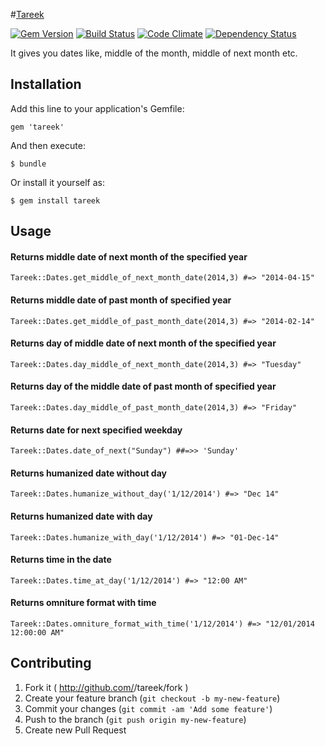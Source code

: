 #[Tareek](http://documentup.com/gemathon-warriors/tareek) 

[![Gem Version](https://badge.fury.io/rb/tareek.png)](http://badge.fury.io/rb/tareek)
[![Build Status](https://travis-ci.org/gemathon-warriors/tareek.png?branch=master)](https://travis-ci.org/gemathon-warriors/tareek)
[![Code Climate](https://codeclimate.com/github/gemathon-warriors/tareek.png)](https://codeclimate.com/github/gemathon-warriors/tareek)
[![Dependency Status](https://gemnasium.com/gemathon-warriors/tareek.png)](https://gemnasium.com/gemathon-warriors/tareek)

It gives you dates like, middle of the month, middle of next month etc.

## Installation

Add this line to your application's Gemfile:

    gem 'tareek'

And then execute:

    $ bundle

Or install it yourself as:

    $ gem install tareek

## Usage

#### Returns middle date of next month of the specified year
	Tareek::Dates.get_middle_of_next_month_date(2014,3) #=> "2014-04-15"
  

#### Returns middle date of past month of specified year
	Tareek::Dates.get_middle_of_past_month_date(2014,3) #=> "2014-02-14"
  

#### Returns day of middle date of next month of the specified year
	Tareek::Dates.day_middle_of_next_month_date(2014,3) #=> "Tuesday"
  

#### Returns day of the middle date of past month of specified year
	Tareek::Dates.day_middle_of_past_month_date(2014,3) #=> "Friday"
  

#### Returns date for next specified weekday
	Tareek::Dates.date_of_next("Sunday") ##=>> 'Sunday'
  

#### Returns humanized date without day
	Tareek::Dates.humanize_without_day('1/12/2014') #=> "Dec 14"
  

#### Returns humanized date with day
	Tareek::Dates.humanize_with_day('1/12/2014') #=> "01-Dec-14"
  

#### Returns time in the date
	Tareek::Dates.time_at_day('1/12/2014') #=> "12:00 AM"
  

#### Returns omniture format with time
	Tareek::Dates.omniture_format_with_time('1/12/2014') #=> "12/01/2014 12:00:00 AM"
  

## Contributing

1. Fork it ( http://github.com/<my-github-username>/tareek/fork )
2. Create your feature branch (`git checkout -b my-new-feature`)
3. Commit your changes (`git commit -am 'Add some feature'`)
4. Push to the branch (`git push origin my-new-feature`)
5. Create new Pull Request
